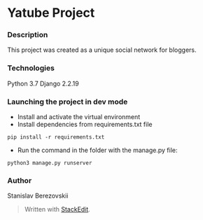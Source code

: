 # Yatube Project

### Description
This project was created as a unique social network for bloggers.

### Technologies
Python 3.7
Django 2.2.19

### Launching the project in dev mode
- Install and activate the virtual environment
- Install dependencies from requirements.txt file
```
pip install -r requirements.txt
``` 
- Run the command in the folder with the manage.py file:
```
python3 manage.py runserver
```
### Author
Stanislav Berezovskii

> Written with [StackEdit](https://stackedit.io/).

